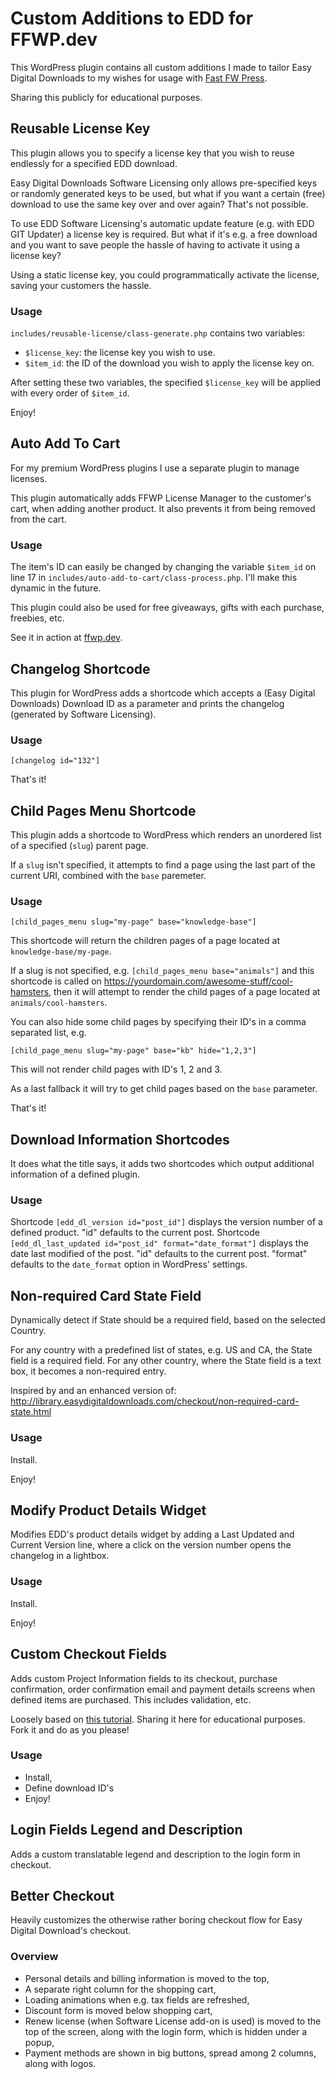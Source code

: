 # Custom Additions to EDD for FFWP.dev

This WordPress plugin contains all custom additions I made to tailor Easy Digital Downloads to my wishes for usage with [Fast FW Press](https://ffwp.dev).

Sharing this publicly for educational purposes.

## Reusable License Key

This plugin allows you to specify a license key that you wish to reuse endlessly for a specified EDD download.

Easy Digital Downloads Software Licensing only allows pre-specified keys or randomly generated keys to be used, but what if you want a certain (free) download to use the same key over and over again? That's not possible.

To use EDD Software Licensing's automatic update feature (e.g. with EDD GIT Updater) a license key is required. But what if it's e.g. a free download and you want to save people the hassle of having to activate it using a license key?

Using a static license key, you could programmatically activate the license, saving your customers the hassle.

### Usage

`includes/reusable-license/class-generate.php` contains two variables: 

- `$license_key`: the license key you wish to use.
- `$item_id`: the ID of the download you wish to apply the license key on.

After setting these two variables, the specified `$license_key` will be applied with every order of `$item_id`.

Enjoy!

## Auto Add To Cart
   
For my premium WordPress plugins I use a separate plugin to manage licenses.
   
This plugin automatically adds FFWP License Manager to the customer's cart, when adding another product. It also prevents it from being removed from the cart.

### Usage
   
The item's ID can easily be changed by changing the variable `$item_id` on line 17 in `includes/auto-add-to-cart/class-process.php`. I'll make this dynamic in the future.
   
This plugin could also be used for free giveaways, gifts with each purchase, freebies, etc.
   
See it in action at [ffwp.dev](https://ffwp.dev).

## Changelog Shortcode

This plugin for WordPress adds a shortcode which accepts a (Easy Digital Downloads) Download ID as a parameter and prints the changelog (generated by Software Licensing).

### Usage

`[changelog id="132"]`

That's it!

## Child Pages Menu Shortcode

This plugin adds a shortcode to WordPress which renders an unordered list of a specified (`slug`) parent page.

If a `slug` isn't specified, it attempts to find a page using the last part of the current URI, combined with the `base` paremeter.

### Usage

`[child_pages_menu slug="my-page" base="knowledge-base"]`

This shortcode will return the children pages of a page located at `knowledge-base/my-page`.

If a slug is not specified, e.g. `[child_pages_menu base="animals"]` and this shortcode is called on https://yourdomain.com/awesome-stuff/cool-hamsters, then it will attempt to render the child pages of a page located at `animals/cool-hamsters`.

You can also hide some child pages by specifying their ID's in a comma separated list, e.g. 

`[child_page_menu slug="my-page" base="kb" hide="1,2,3"]`

This will not render child pages with ID's 1, 2 and 3.

As a last fallback it will try to get child pages based on the `base` parameter.

That's it!

## Download Information Shortcodes

It does what the title says, it adds two shortcodes which output additional information of a defined plugin.

### Usage 

Shortcode `[edd_dl_version id="post_id"]` displays the version number of a defined product. "id" defaults to the current post.
Shortcode `[edd_dl_last_updated id="post_id" format="date_format"]` displays the date last modified of the post. "id" defaults to the current post. "format" defaults to the `date_format` option in WordPress' settings.

## Non-required Card State Field

Dynamically detect if State should be a required field, based on the selected Country.

For any country with a predefined list of states, e.g. US and CA, the State field is a required field. For any other country, where the State field is a text box, it becomes a non-required entry.

Inspired by and an enhanced version of: http://library.easydigitaldownloads.com/checkout/non-required-card-state.html 

### Usage

Install. 

Enjoy!

## Modify Product Details Widget

Modifies EDD's product details widget by adding a Last Updated and Current Version line, where a click on the version number opens the changelog in a lightbox.

### Usage

Install.

Enjoy!

## Custom Checkout Fields

Adds custom Project Information fields to its checkout, purchase confirmation, order confirmation email and payment details screens when defined items are purchased. This includes validation, etc.

Loosely based on [this tutorial](https://scottdeluzio.com/add-custom-field-to-easy-digital-downloads-checkout/). Sharing it here for educational purposes. Fork it and do as you please!

### Usage

* Install,
* Define download ID's 
* Enjoy!

## Login Fields Legend and Description

Adds a custom translatable legend and description to the login form in checkout.

## Better Checkout

Heavily customizes the otherwise rather boring checkout flow for Easy Digital Download's checkout.

### Overview

- Personal details and billing information is moved to the top,
- A separate right column for the shopping cart,
- Loading animations when e.g. tax fields are refreshed,
- Discount form is moved below shopping cart,
- Renew license (when Software License add-on is used) is moved to the top of the screen, along with the login form, which is hidden under a popup,
- Payment methods are shown in big buttons, spread among 2 columns, along with logos.
